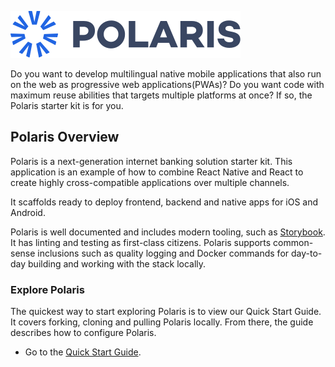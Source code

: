 ![logo]

Do you want to develop multilingual native mobile applications that also run on the web as progressive web applications(PWAs)? Do you want code with maximum reuse abilities that targets multiple platforms at once? If so, the Polaris starter kit is for you. 

## Polaris Overview

Polaris is a next-generation internet banking solution starter kit. This application is an example of how to combine React Native and React to create highly cross-compatible applications over multiple channels.

It scaffolds ready to deploy frontend, backend and native apps for iOS and Android.

Polaris is well documented and includes modern tooling, such as [Storybook]. It has linting and testing as first-class citizens. Polaris supports common-sense inclusions such as quality logging and Docker commands for day-to-day building and working with the stack locally.

### Explore Polaris

The quickest way to start exploring Polaris is to view our Quick Start Guide. It covers forking, cloning and pulling Polaris locally. From there, the guide describes how to configure Polaris.

- Go to the [Quick Start Guide].

<!-- External Links -->

[storybook]: https://storybook.js.org/

<!-- Internal Links -->

[Quick Start Guide]: quick-start/

<!-- Images -->

[logo]: img/Accel_Logo_Polaris.svg#logo
